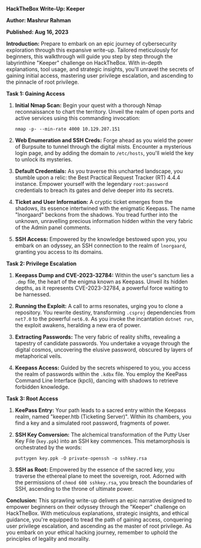 **HackTheBox Write-Up: Keeper**

**Author: Mashrur Rahman**


**Published: Aug 16, 2023**


**Introduction:**
Prepare to embark on an epic journey of cybersecurity exploration through this expansive write-up. Tailored meticulously for beginners, this walkthrough will guide you step by step through the labyrinthine "Keeper" challenge on HackTheBox. With in-depth explanations, tool usage, and strategic insights, you'll unravel the secrets of gaining initial access, mastering user privilege escalation, and ascending to the pinnacle of root privilege.

**Task 1: Gaining Access**

1. **Initial Nmap Scan:**
   Begin your quest with a thorough Nmap reconnaissance to chart the territory. Unveil the realm of open ports and active services using this commanding invocation:
   ```
   nmap -p- --min-rate 4000 10.129.207.151
   ```

2. **Web Enumeration and SSH Creds:**
   Forge ahead as you wield the power of Burpsuite to tunnel through the digital mists. Encounter a mysterious login page, and by adding the domain to `/etc/hosts`, you'll wield the key to unlock its mysteries.

3. **Default Credentials:**
   As you traverse this uncharted landscape, you stumble upon a relic: the Best Practical Request Tracker (RT) 4.4.4 instance. Empower yourself with the legendary `root:password` credentials to breach its gates and delve deeper into its secrets.

4. **Ticket and User Information:**
   A cryptic ticket emerges from the shadows, its essence intertwined with the enigmatic Keepass. The name "lnorgaard" beckons from the shadows. You tread further into the unknown, unravelling precious information hidden within the very fabric of the Admin panel comments.

5. **SSH Access:**
   Empowered by the knowledge bestowed upon you, you embark on an odyssey, an SSH connection to the realm of `lnorgaard`, granting you access to its domains.

**Task 2: Privilege Escalation**

1. **Keepass Dump and CVE-2023-32784:**
   Within the user's sanctum lies a `.dmp` file, the heart of the enigma known as Keepass. Unveil its hidden depths, as it represents CVE-2023-32784, a powerful force waiting to be harnessed.

2. **Running the Exploit:**
   A call to arms resonates, urging you to clone a repository. You rewrite destiny, transforming `.csproj` dependencies from `net7.0` to the powerful `net6.0`. As you invoke the incantation `dotnet run`, the exploit awakens, heralding a new era of power.

3. **Extracting Passwords:**
   The very fabric of reality shifts, revealing a tapestry of candidate passwords. You undertake a voyage through the digital cosmos, uncovering the elusive password, obscured by layers of metaphorical veils.

4. **Keepass Access:**
   Guided by the secrets whispered to you, you access the realm of passwords within the `.kdbx` file. You employ the KeePass Command Line Interface (kpcli), dancing with shadows to retrieve forbidden knowledge.

**Task 3: Root Access**

1. **KeePass Entry:**
   Your path leads to a sacred entry within the Keepass realm, named "keeper.htb (Ticketing Server)". Within its chambers, you find a key and a simulated root password, fragments of power.

2. **SSH Key Conversion:**
   The alchemical transformation of the Putty User Key File (`key.ppk`) into an SSH key commences. This metamorphosis is orchestrated by the words:
   ```
   puttygen key.ppk -O private-openssh -o sshkey.rsa
   ```

3. **SSH as Root:**
   Empowered by the essence of the sacred key, you traverse the ethereal plane to meet the sovereign, root. Adorned with the permissions of `chmod 600 sshkey.rsa`, you breach the boundaries of SSH, ascending to the throne of ultimate power.

**Conclusion:**
This sprawling write-up delivers an epic narrative designed to empower beginners on their odyssey through the "Keeper" challenge on HackTheBox. With meticulous explanations, strategic insights, and ethical guidance, you're equipped to tread the path of gaining access, conquering user privilege escalation, and ascending as the master of root privilege. As you embark on your ethical hacking journey, remember to uphold the principles of legality and morality.
